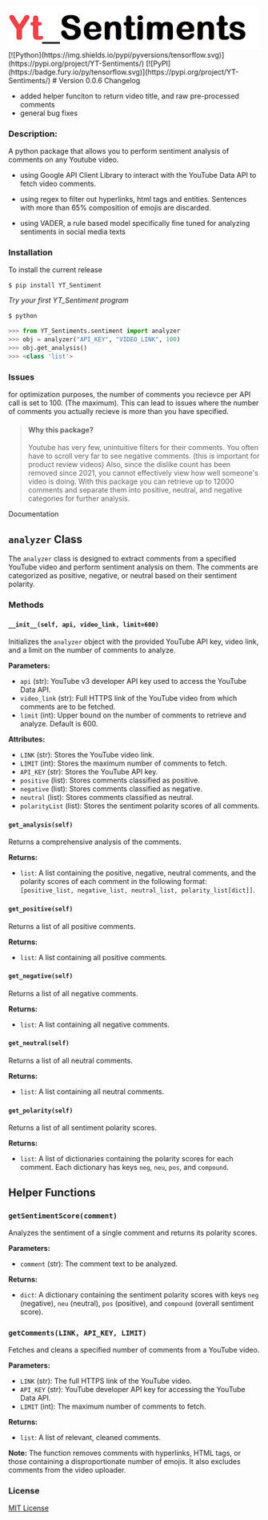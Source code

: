 <img src="logo.png"/>
[![Python](https://img.shields.io/pypi/pyversions/tensorflow.svg)](https://pypi.org/project/YT-Sentiments/)
[![PyPI](https://badge.fury.io/py/tensorflow.svg)](https://pypi.org/project/YT-Sentiments/)
# Version 0.0.6 Changelog

- added helper funciton to return video title, and raw pre-processed comments
- general bug fixes

### Description:

A python package that allows you to perform sentiment analysis of comments on any Youtube video.

- using Google API Client Library to interact with the YouTube Data API to fetch video comments.

- using regex to filter out hyperlinks, html tags and entities. Sentences with more than 65% composition of emojis are discarded.

- using VADER, a rule based model specifically fine tuned for analyzing sentiments in social media texts

### Installation

To install the current release

```
$ pip install YT_Sentiment
```

_Try your first YT_Sentiment program_

```
$ python
```

```python
>>> from YT_Sentiments.sentiment import analyzer
>>> obj = analyzer("API_KEY", "VIDEO_LINK", 100)
>>> obj.get_analysis()
>>> <class 'list'>
```
### Issues

for optimization purposes, the number of comments you recievce per API call is set to 100. (The maximum). This can lead to issues where the number of comments you actually recieve is more than you have specified.

> #### Why this package?
>
> Youtube has very few, unintuitive filters for their comments. You often have to scroll very far to see negative comments. (this is important for product review videos) Also, since the dislike count has been removed since 2021, you cannot effectively view how well someone's video is doing. With this package you can retrieve up to 12000 comments and separate them into positive, neutral, and negative categories for further analysis.


Documentation

## `analyzer` Class

The `analyzer` class is designed to extract comments from a specified YouTube video and perform sentiment analysis on them. The comments are categorized as positive, negative, or neutral based on their sentiment polarity.

### Methods

#### `__init__(self, api, video_link, limit=600)`

Initializes the `analyzer` object with the provided YouTube API key, video link, and a limit on the number of comments to analyze.

**Parameters:**

- `api` (str): YouTube v3 developer API key used to access the YouTube Data API.
- `video_link` (str): Full HTTPS link of the YouTube video from which comments are to be fetched.
- `limit` (int): Upper bound on the number of comments to retrieve and analyze. Default is 600.

**Attributes:**

- `LINK` (str): Stores the YouTube video link.
- `LIMIT` (int): Stores the maximum number of comments to fetch.
- `API_KEY` (str): Stores the YouTube API key.
- `positive` (list): Stores comments classified as positive.
- `negative` (list): Stores comments classified as negative.
- `neutral` (list): Stores comments classified as neutral.
- `polarityList` (list): Stores the sentiment polarity scores of all comments.

#### `get_analysis(self)`

Returns a comprehensive analysis of the comments.

**Returns:**

- `list`: A list containing the positive, negative, neutral comments, and the polarity scores of each comment in the following format: `[positive_list, negative_list, neutral_list, polarity_list[dict]]`.

#### `get_positive(self)`

Returns a list of all positive comments.

**Returns:**

- `list`: A list containing all positive comments.

#### `get_negative(self)`

Returns a list of all negative comments.

**Returns:**

- `list`: A list containing all negative comments.

#### `get_neutral(self)`

Returns a list of all neutral comments.

**Returns:**

- `list`: A list containing all neutral comments.

#### `get_polarity(self)`

Returns a list of all sentiment polarity scores.

**Returns:**

- `list`: A list of dictionaries containing the polarity scores for each comment. Each dictionary has keys `neg`, `neu`, `pos`, and `compound`.

## Helper Functions

### `getSentimentScore(comment)`

Analyzes the sentiment of a single comment and returns its polarity scores.

**Parameters:**

- `comment` (str): The comment text to be analyzed.

**Returns:**

- `dict`: A dictionary containing the sentiment polarity scores with keys `neg` (negative), `neu` (neutral), `pos` (positive), and `compound` (overall sentiment score).

### `getComments(LINK, API_KEY, LIMIT)`

Fetches and cleans a specified number of comments from a YouTube video.

**Parameters:**

- `LINK` (str): The full HTTPS link of the YouTube video.
- `API_KEY` (str): YouTube developer API key for accessing the YouTube Data API.
- `LIMIT` (int): The maximum number of comments to fetch.

**Returns:**

- `list`: A list of relevant, cleaned comments.

**Note:**
The function removes comments with hyperlinks, HTML tags, or those containing a disproportionate number of emojis. It also excludes comments from the video uploader.

### License

[MIT License](LICENSE)
